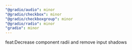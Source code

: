 ```yaml
---
"@gradio/audio": minor
"@gradio/checkbox": minor
"@gradio/checkboxgroup": minor
"@gradio/radio": minor
"gradio": minor
---
```


feat:Decrease component radii and remove input shadows
